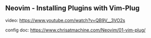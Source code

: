 ## Neovim - Installing Plugins with Vim-Plug

video: https://www.youtube.com/watch?v=QB9V__3VO2s

config doc: https://www.chrisatmachine.com/Neovim/01-vim-plug/

